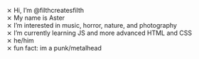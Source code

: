 

⨯ Hi, I’m @filthcreatesfilth
<br>
⨯ My name is Aster
<br>
⨯ I’m interested in music, horror, nature, and photography
<br>
⨯ I’m currently learning JS and more advanced HTML and CSS
<br>
⨯ he/him
<br>
⨯ fun fact: im a punk/metalhead
<br>

<!---
filthcreatesfilth/filthcreatesfilth is a ✨ special ✨ repository because its `README.md` (this file) appears on your GitHub profile.
You can click the Preview link to take a look at your changes.
--->
